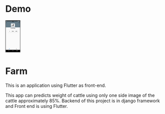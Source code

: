 # Demo
<!-- ![Home Page](images/homePage.png)
![Home Page](images/drawer.png) -->
<img src="images/homePage.png" alt="Alt Text" height="100"/>

# Farm

This is an application using Flutter as front-end.

This app can predicts weight of cattle using only one side image of the cattle approximately 85%. Backend of this project is in django framework and Front end is using 
Flutter.



